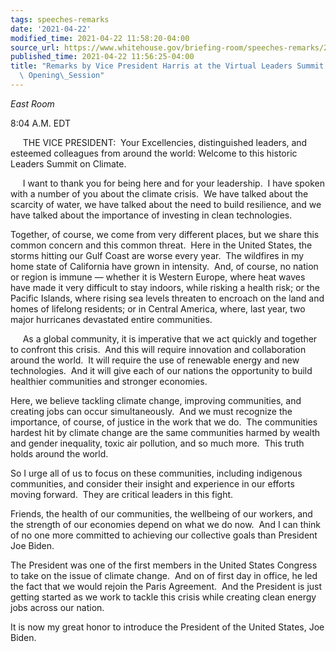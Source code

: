 ```yaml
---
tags: speeches-remarks
date: '2021-04-22'
modified_time: 2021-04-22 11:58:20-04:00
source_url: https://www.whitehouse.gov/briefing-room/speeches-remarks/2021/04/22/remarks-by-vice-president-harris-at-the-virtual-leaders-summit-on-climate-opening-session/
published_time: 2021-04-22 11:56:25-04:00
title: "Remarks by Vice President Harris at the Virtual Leaders Summit on Climate\
  \ Opening\_Session"
---
```

 
*East Room*

8:04 A.M. EDT  
  
     THE VICE PRESIDENT:  Your Excellencies, distinguished leaders, and
esteemed colleagues from around the world: Welcome to this historic
Leaders Summit on Climate.  
  
     I want to thank you for being here and for your leadership.  I have
spoken with a number of you about the climate crisis.  We have talked
about the scarcity of water, we have talked about the need to build
resilience, and we have talked about the importance of investing in
clean technologies.   
  
Together, of course, we come from very different places, but we share
this common concern and this common threat.  Here in the United States,
the storms hitting our Gulf Coast are worse every year.  The wildfires
in my home state of California have grown in intensity.  And, of course,
no nation or region is immune — whether it is Western Europe, where heat
waves have made it very difficult to stay indoors, while risking a
health risk; or the Pacific Islands, where rising sea levels threaten to
encroach on the land and homes of lifelong residents; or in Central
America, where, last year, two major hurricanes devastated entire
communities.   
  
     As a global community, it is imperative that we act quickly and
together to confront this crisis.  And this will require innovation and
collaboration around the world.  It will require the use of renewable
energy and new technologies.  And it will give each of our nations the
opportunity to build healthier communities and stronger economies.  
  
Here, we believe tackling climate change, improving communities, and
creating jobs can occur simultaneously.  And we must recognize the
importance, of course, of justice in the work that we do.  The
communities hardest hit by climate change are the same communities
harmed by wealth and gender inequality, toxic air pollution, and so much
more.  This truth holds around the world.  
  
So I urge all of us to focus on these communities, including indigenous
communities, and consider their insight and experience in our efforts
moving forward.  They are critical leaders in this fight.  
  
Friends, the health of our communities, the wellbeing of our workers,
and the strength of our economies depend on what we do now.  And I can
think of no one more committed to achieving our collective goals than
President Joe Biden.  
  
The President was one of the first members in the United States Congress
to take on the issue of climate change.  And on of first day in office,
he led the fact that we would rejoin the Paris Agreement.  And the
President is just getting started as we work to tackle this crisis while
creating clean energy jobs across our nation.  
  
It is now my great honor to introduce the President of the United
States, Joe Biden.
